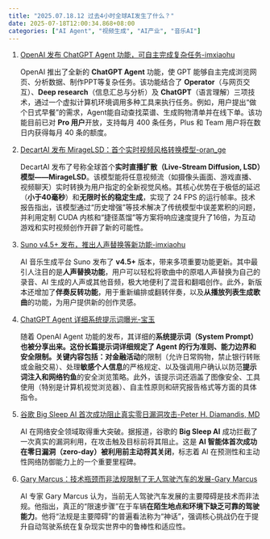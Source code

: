 ```yaml
---
title: "2025.07.18.12 过去4小时全球AI发生了什么？"
date: 2025-07-18T12:00:34.868+08:00
categories: ["AI Agent", "视频生成", "AI产业", "音乐AI"]
---
```


1. [OpenAI 发布 ChatGPT Agent 功能，可自主完成复杂任务-imxiaohu](https://x.com/imxiaohu/status/1946012609641328838)

   OpenAI 推出了全新的 **ChatGPT Agent** 功能，使 GPT 能够自主完成浏览网页、分析数据、制作PPT等复杂任务。该功能结合了 **Operator**（与网页交互）、**Deep research**（信息汇总与分析）及 **ChatGPT**（语言理解）三项技术，通过一个虚拟计算机环境调用多种工具来执行任务。例如，用户提出“做个日式早餐”的需求，Agent能自动查找菜谱、生成购物清单并在线下单。该功能目前已对 **Pro 用户**开放，支持每月 400 条任务，Plus 和 Team 用户将在数日内获得每月 40 条的额度。

2. [DecartAI 发布 MirageLSD：首个实时视频风格转换模型-oran_ge](https://x.com/op7418/status/1946012493241110930)

   DecartAI 发布了号称全球首个**实时直播扩散（Live-Stream Diffusion, LSD）模型——MirageLSD**。该模型能将任意视频流（如摄像头画面、游戏直播、视频聊天）实时转换为用户指定的全新视觉风格。其核心优势在于极低的延迟（**小于40毫秒**）和**无限时长的稳定生成**，实现了 24 FPS 的运行帧率。技术报告指出，该模型通过“历史增强”等技术解决了传统模型中误差累积的问题，并利用定制 CUDA 内核和“捷径蒸馏”等方案将响应速度提升了16倍，为互动游戏和实时视频创作开辟了新的可能性。

3. [Suno v4.5+ 发布，推出人声替换等新功能-imxiaohu](https://x.com/imxiaohu/status/1946023904839082452)

   AI 音乐生成平台 Suno 发布了 **v4.5+** 版本，带来多项重要功能更新。其中最引人注目的是**人声替换功能**，用户可以轻松将歌曲中的原唱人声替换为自己的录音、AI 生成的人声或其他音频，极大地便利了混音和翻唱创作。此外，新版本还增加了**伴奏反转功能**，用于重新编排或翻转伴奏，以及**从播放列表生成歌曲**的功能，为用户提供新的创作灵感。

4. [ChatGPT Agent 详细系统提示词曝光-宝玉](https://x.com/dotey/status/1946041366493958281)

   随着 OpenAI Agent 功能的发布，其详细的**系统提示词（System Prompt）**也被分享出来。这份长篇提示词详细规定了 Agent 的行为准则、能力边界和安全限制。关键内容包括：对**金融活动**的限制（允许日常购物，禁止银行转账或金融交易）、处理**敏感个人信息**的严格规定、以及强调用户确认以防范**提示词注入和网络钓鱼**的安全浏览策略。此外，该提示词还涵盖了图像安全、工具使用（特别是计算机视觉浏览器）、自主性原则和研究报告格式等方面的具体指令。

5. [谷歌 Big Sleep AI 首次成功阻止真实零日漏洞攻击-Peter H. Diamandis, MD](https://x.com/PeterDiamandis/status/1946042619915653310)

   AI 在网络安全领域取得重大突破。据报道，谷歌的 **Big Sleep AI** 成功拦截了一次真实的漏洞利用，在攻击触及目标前将其阻止。这是 **AI 智能体首次成功在零日漏洞（zero-day）被利用前主动将其关闭**，标志着 AI 在预测性和主动性网络防御能力上的一个重要里程碑。

6. [Gary Marcus：技术瓶颈而非法规限制了无人驾驶汽车的发展-Gary Marcus](https://x.com/GaryMarcus/status/1945998715929727000)

   AI 专家 Gary Marcus 认为，当前无人驾驶汽车发展的主要障碍是技术而非法规。他指出，真正的“限速步骤”在于车辆**在陌生地点和环境下缺乏可靠的驾驶能力**。他将“法规是主要障碍”的普遍看法称为“神话”，强调核心挑战仍在于提升自动驾驶系统在复杂现实世界中的鲁棒性和适应性。